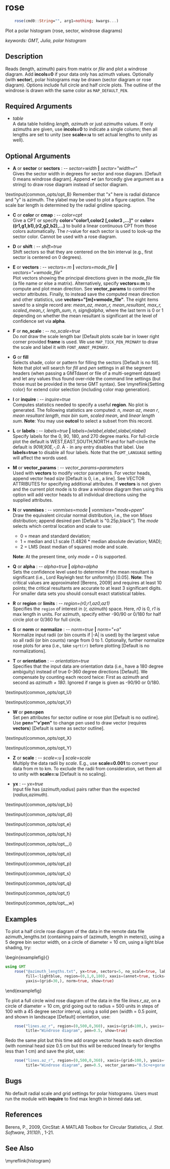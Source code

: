 # rose

```julia
	rose(cmd0::String="", arg1=nothing; kwargs...)
```

Plot a polar histogram (rose, sector, windrose diagrams)

*keywords: GMT, Julia, polar histogram*

Description
-----------

Reads (length, azimuth) pairs from matrix or *file* and plot a windrose diagram. Add **incols=0** if your data only
has azimuth values. Optionally (with **sector**), polar histograms may be drawn (sector diagram or rose diagram).
Options include full circle and half circle plots. The outline of the windrose is drawn with the same color as `MAP_DEFAULT_PEN`.

Required Arguments
------------------

- *table*\
    A data table holding *length, azimuth* or just *azimuths* values. If only azimuths are given, use **incols=0** to
    indicate a single column; then all lengths are set to unity (see **scale=:u** to set actual lengths to unity as well).

Optional Arguments
------------------

- **A** or **sector** or **sectors** : -- *sector=width* **|** *sector="width+r"*\
    Gives the sector width in degrees for sector and rose diagram. [Default 0 means windrose diagram].
    Append **+r** (an forcedly give argument as a string) to draw rose diagram instead of sector diagram.

\textinput{common_opts/opt_B}
    Remember that "x" here is radial distance and "y" is azimuth. The ylabel may be used to plot a figure caption.
    The scale bar length is determined by the radial gridline spacing.

- **C** or **color** or **cmap** : -- *color=cpt*\
    Give a CPT or specify **color="color1,color2 [,color3 ,...]"** or **color=((r1,g1,b1),(r2,g2,b2),...)** to build a
    linear continuous CPT from those colors automatically. The *r*-value for each sector is used to look-up the sector
    color. Cannot be used with a rose diagram.

- **D** or **shift** : -- *shift=true*\
    Shift sectors so that they are centered on the bin interval (e.g., first sector is centered on 0 degrees).

- **E** or **vectors** : -- *vectors=:m* **|** *vectors=mode_file* **|** *vectors="+wmode_file"*\
    Plot vectors showing the principal directions given in the *mode_file* file (a file name or else a matrix).
    Alternatively, specify **vectors=:m** to compute and plot mean direction. See **vector_params** to control
    the vector attributes. Finally, to instead save the computed mean direction and other statistics,
    use **vectors="[m]+wmode_file"**. The eight items saved to a single record are: *mean_az, mean_r,
    mean_resultant, max_r, scaled_mean_r, length_sum, n, sign@alpha*, where the last term is 0 or 1
    depending on whether the mean resultant is significant at the level of confidence set via **alpha**.

- **F** or **no_scale** : -- *no_scale=true*\
    Do *not* draw the scale length bar [Default plots scale bar in lower right corner provided **frame**
    is used. We use `MAP_TICK_PEN_PRIMARY` to draw the scale and label it with `FONT_ANNOT_PRIMARY`.

- **G** or **fill**\
    Selects shade, color or pattern for filling the sectors [Default is no fill].  Note that plot will search for *fill*
    and *pen* settings in all the segment headers (when passing a GMTdaset or file of a multi-segment dataset)
    and let any values thus found over-ride the command line settings (but those must be provided in the terse GMT
    syntax). See \myreflink{Setting color} for extend color selection (including color map generation).

- **I** or **inquire** : -- *inquire=true*\
    Computes statistics needed to specify a useful **region**. No plot is generated. The following
    statistics are computed:
    *n*, *mean az*, *mean r*, *mean resultant length*, *max bin sum*, *scaled mean*, and *linear length sum*.
    **Note**: You may use **outcol** to select a subset from this record.

- **L** or **labels** : -- *labels=true* **|** *labels=(wlabel,elabel,slabel,nlabel)*\
    Specify labels for the 0, 90, 180, and 270 degree marks. For full-circle plot the default is
    WEST,EAST,SOUTH,NORTH and for half-circle the default is *90W,90E,-,0*. A `-` in any entry disables that label.
    Use **labels=true** to disable all four labels. Note that the `GMT_LANGUAGE` setting will affect the words used.

- **M** or **vector_params** : -- *vector_params=parameters*\
    Used with **vectors** to modify vector parameters. For vector heads, append vector head *size*
    [Default is 0, i.e., a line]. See VECTOR ATTRIBUTES for specifying additional attributes. If **vectors**
    is not given and the current plot mode is to draw a windrose diagram then using this option will
    add vector heads to all individual directions using the supplied attributes.

- **N** or **vonmises** : -- *vonmises=mode* **|** *vonmises="mode+ppen"*\
    Draw the equivalent circular normal distribution, i.e., the *von Mises* distribution; append desired pen
    [Default is "0.25p,black"].  The *mode* selects which central location and scale to use:

    - 0 = mean and standard deviation;
    - 1 = median and L1 scale (1.4826 * median absolute deviation; MAD);
    - 2 = LMS (least median of squares) mode and scale.

    **Note**: At the present time, only *mode = 0* is supported.

- **Q** or **alpha** : -- *alpha=true* **|** *alpha=alpha*\
    Sets the confidence level used to determine if the mean resultant is significant (i.e., Lord Rayleigh
    test for uniformity) [0.05].  **Note**: The critical values are approximated [Berens, 2009] and
    requires at least 10 points; the critical resultants are accurate to at least 3 significant digits. 
    For smaller data sets you should consult exact statistical tables.

- **R** or **region** or **limits** : -- *region=(r0,r1,az0,az1)* \
    Specifies the `region` of interest in (*r, azimuth*) space. Here, *r0* is 0, *r1*
    is max length in units. For azimuth, specify either -90/90 or 0/180
    for half circle plot or 0/360 for full circle.

- **S** or **norm** or **normalize** : -- *norm=true* **|** *norm="+a"*\
    Normalize input radii (or bin counts if |-A| is used) by the largest
    value so all radii (or bin counts) range from 0 to 1. Optionally,
    further normalize rose plots for area (i.e., take `sqrt(r)` before
    plotting [Default is no normalizations].

- **T** or **orientation** : -- *orientation=true*\
    Specifies that the input data are orientation data (i.e., have a 180 degree ambiguity) instead of true 0-360
    degree directions [Default]. We compensate by counting each record twice: First as *azimuth* and second
    as *azimuth + 180*.  Ignored if range is given as -90/90 or 0/180.

\textinput{common_opts/opt_U}

\textinput{common_opts/opt_V}

- **W** or **pen=pen**\
    Set pen attributes for sector outline or rose plot [Default is no outline]. Use **pen="'v'pen"** to change 
    pen used to draw vector (requires **vectors**) [Default is same as sector outline].

\textinput{common_opts/opt_X}

\textinput{common_opts/opt_Y}

- **Z** or **scale** : -- *scale=:u* **|** *scale=scale*\
    Multiply the data radii by *scale*. E.g., use **scale=0.001** to convert your data from m to km. To exclude
    the radii from consideration, set them all to unity with **scale=:u** [Default is no scaling].

- **yx** : -- *yx=true*\
    Input file has (*azimuth,radius*) pairs rather than the expected (*radius,azimuth*).

\textinput{common_opts/opt_bi}

\textinput{common_opts/opt_di}

\textinput{common_opts/opt_e}

\textinput{common_opts/opt_h}

\textinput{common_opts/opt__i}

\textinput{common_opts/opt_o}

\textinput{common_opts/opt_p}

\textinput{common_opts/opt_s}

\textinput{common_opts/opt_q}

\textinput{common_opts/opt_t}

\textinput{common_opts/opt__w}

Examples
--------

To plot a half circle rose diagram of the data in the remote data file azimuth_lengths.txt
(containing pairs of (azimuth, length in meters)), using a 5 degree bin sector width,
on a circle of diameter = 10 cm, using a light blue shading, try:

\begin{examplefig}{}
```julia
using GMT
    rose("@azimuth_lengths.txt", yx=true, sectors=5, no_scale=true, labels=true,
         fill=:lightblue, region=(0,1,0,180), xaxis=(annot=true, ticks=true, label="Fault length"),
         yaxis=(grid=30,), norm=true, show=true)
```
\end{examplefig}

To plot a full circle wind rose diagram of the data in the file *lines.r_az*, on a circle of diameter = 10 cm,
grid going out to radius = 500 units in steps of 100 with a 45 degree sector interval, using a solid pen
(width = 0.5 point, and shown in landscape [Default] orientation, use:

```julia
    rose("lines.az_r", region=(0,500,0,360), xaxis=(grid=100,), yaxis=(grid=45,),
         title="Windrose diagram", pen=0.5, show=true)
```

Redo the same plot but this time add orange vector heads to each direction (with nominal head size
0.5 cm but this will be reduced linearly for lengths less than 1 cm) and save the plot, use:

```julia
    rose("lines.az_r", region=(0,500,0,360), xaxis=(grid=100,), yaxis=(grid=45,),
         title="Windrose diagram", pen=0.5, vector_params="0.5c+e+gorange+n1c", show=true)
```

Bugs
----

No default radial scale and grid settings for polar histograms. Users
must run the module with **inquire** to find max length in binned data set.

References
----------

Berens, P., 2009, CircStat: A MATLAB Toolbox for Circular Statistics, *J. Stat. Software, 31(10)*\ , 1-21.


See Also
--------

\myreflink{histogram}
